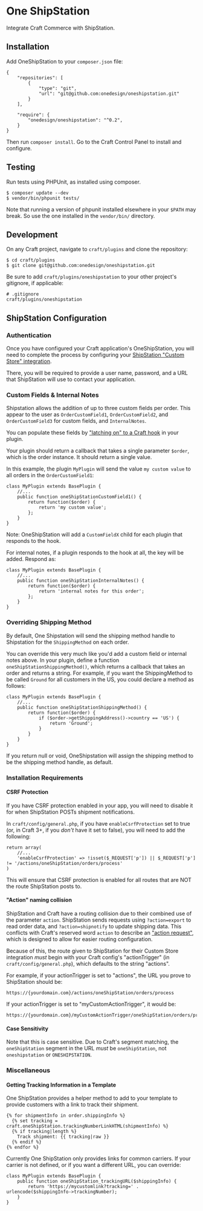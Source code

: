 # One ShipStation

Integrate Craft Commerce with ShipStation.

## Installation

Add OneShipStation to your `composer.json` file:

```
{
    "repositories": [
        {
            "type": "git",
            "url": "git@github.com:onedesign/oneshipstation.git"
        }
    ],

    "require": {
        "onedesign/oneshipstation": "^0.2",
    }
}
```

Then run `composer install`. Go to the Craft Control Panel to install and configure.

## Testing

Run tests using PHPUnit, as installed using composer.

```
$ composer update --dev
$ vendor/bin/phpunit tests/
```

Note that running a version of phpunit installed elsewhere in your `$PATH` may break. So use the one installed in the `vendor/bin/` directory.

## Development

On any Craft project, navigate to `craft/plugins` and clone the repository:

```
$ cd craft/plugins
$ git clone git@github.com:onedesign/oneshipstation.git
```

Be sure to add `craft/plugins/oneshipstation` to your other project's gitignore, if applicable:

```
# .gitignore
craft/plugins/oneshipstation
```

## ShipStation Configuration

### Authentication

Once you have configured your Craft application's OneShipStation, you will need to complete the process by configuring your [ShipStation "Custom Store" integration](https://help.shipstation.com/hc/en-us/articles/205928478-ShipStation-Custom-Store-Development-Guide#3a).

There, you will be required to provide a user name, password, and a URL that ShipStation will use to contact your application.

### Custom Fields & Internal Notes

Shipstation allows the addition of up to three custom fields per order. This appear to the user as `OrderCustomField1`, `OrderCustomField2`, and `OrderCustomField3` for custom fields, and `InternalNotes`.

You can populate these fields by ["latching on" to a Craft hook](https://craftcms.com/docs/plugins/hooks-and-events#latching-onto-hooks) in your plugin.

Your plugin should return a callback that takes a single parameter `$order`, which is the order instance. It should return a single value.

In this example, the plugin `MyPlugin` will send the value `my custom value` to all orders in the `OrderCustomField1`:

```
class MyPlugin extends BasePlugin {
    //...
    public function oneShipStationCustomField1() {
        return function($order) {
            return 'my custom value';
        };
    }
}
```

Note: OneShipStation will add a `CustomFieldX` child for each plugin that responds to the hook.

For internal notes, if a plugin responds to the hook at all, the key will be added. Respond as:

```
class MyPlugin extends BasePlugin {
    //...
    public function oneShipStationInternalNotes() {
        return function($order) {
            return 'internal notes for this order';
        };
    }
}
```

### Overriding Shipping Method

By default, One Shipstation will send the shipping method handle to Shipstation for the `ShippingMethod` on each order.

You can override this very much like you'd add a custom field or internal notes above. In your plugin, define a function `oneShipStationShippingMethod()`,
which returns a callback that takes an order and returns a string. For example, if you want the ShippingMethod to be called `Ground` for all customers in the US,
you could declare a method as follows:

```
class MyPlugin extends BasePlugin {
    //...
    public function oneShipStationShippingMethod() {
        return function($order) {
            if ($order->getShippingAddress()->country == 'US') {
                return 'Ground';
            }
        }
    }
}
```

If you return null or void, OneShipstation will assign the shipping method to be the shipping method handle, as default.

### Installation Requirements

#### CSRF Protection

If you have CSRF protection enabled in your app, you will need to disable it for when ShipStation POSTs shipment notifications.

In `craft/config/general.php`, if you have `enableCsrfProtection` set to true (or, in Craft 3+, if you _don't_ have it set to false), you will need to add the following:

```
return array(
    //...
    'enableCsrfProtection' => !isset($_REQUEST['p']) || $_REQUEST['p'] != '/actions/oneShipStation/orders/process'
)
```

This will ensure that CSRF protection is enabled for all routes that are NOT the route ShipStation posts to.

#### "Action" naming collision

ShipStation and Craft have a routing collision due to their combined use of the parameter `action`.
ShipStation sends requests using `?action=export` to read order data, and `?action=shipnotify` to update shipping data.
This conflicts with Craft's reserved word `action` to describe an ["action request"](https://craftcms.com/docs/plugins/controllers#how-controller-actions-fit-into-routing),
which is designed to allow for easier routing configuration.

Because of this, the route given to ShipStation for their Custom Store integration _must_ begin with your Craft config's "actionTrigger" (in `craft/config/general.php`), which defaults to the string "actions".

For example, if your actionTrigger is set to "actions", the URL you prove to ShipStation should be:

```
https://{yourdomain.com}/actions/oneShipStation/orders/process
```

If your actionTrigger is set to "myCustomActionTrigger", it would be:

```
https://{yourdomain.com}/myCustomActionTrigger/oneShipStation/orders/process
```

#### Case Sensitivity

Note that this is case sensitive. Due to Craft's segment matching, the `oneShipStation` segment in the URL _must_ be `oneShipStation`, not `oneshipstation` or `ONESHIPSTATION`.

### Miscellaneous

#### Getting Tracking Information in a Template

One ShipStation provides a helper method to add to your template to provide customers with a link to track their shipment.

```
{% for shipmentInfo in order.shippingInfo %}
  {% set tracking = craft.oneShipStation.trackingNumberLinkHTML(shipmentInfo) %}
  {% if tracking|length %}
    Track shipment: {{ tracking|raw }}
  {% endif %}
{% endfor %}
```

Currently One ShipStation only provides links for common carriers. If your carrier is not defined, or if you want a different URL, you can override:

```
class MyPlugin extends BasePlugin {
    public function oneShipStation_trackingURL($shippingInfo) {
        return 'https://mycustomlink?tracking=' . urlencode($shippingInfo->trackingNumber);
    }
}
```
